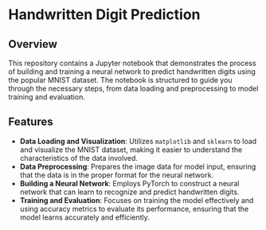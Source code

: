 # Handwritten Digit Prediction

## Overview
This repository contains a Jupyter notebook that demonstrates the process of building and training a neural network to predict handwritten digits using the popular MNIST dataset. The notebook is structured to guide you through the necessary steps, from data loading and preprocessing to model training and evaluation.

## Features
- **Data Loading and Visualization**: Utilizes `matplotlib` and `sklearn` to load and visualize the MNIST dataset, making it easier to understand the characteristics of the data involved.
- **Data Preprocessing**: Prepares the image data for model input, ensuring that the data is in the proper format for the neural network.
- **Building a Neural Network**: Employs PyTorch to construct a neural network that can learn to recognize and predict handwritten digits.
- **Training and Evaluation**: Focuses on training the model effectively and using accuracy metrics to evaluate its performance, ensuring that the model learns accurately and efficiently.
